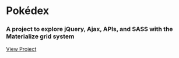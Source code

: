 # Pokédex
### A project to explore jQuery, Ajax, APIs, and SASS with the Materialize grid system
[View Project]('https://joshseyda.github.io/pokedex/')